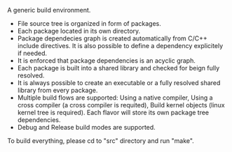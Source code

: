 A generic build environment.

- File source tree is organized in form of packages.
- Each package located in its own directory.
- Package dependecies graph is created automatically from C/C++ include directives. It is also possible to define a dependency explicitely if needed.
- It is enforced that package dependencies is an acyclic graph.
- Each package is built into a shared library and checked for beign fully resolved.
- It is always possible to create an executable or a fully resolved shared library from every package.
- Multiple build flows are supported: 
    Using a native compiler,
    Using a cross compiler (a cross compiler is requited),
    Build kernel objects (linux kernel tree is required).
    Each flavor will store its own package tree dependencies.
- Debug and Release build modes are supported.

To build everything, please cd to "src" directory and run "make".
